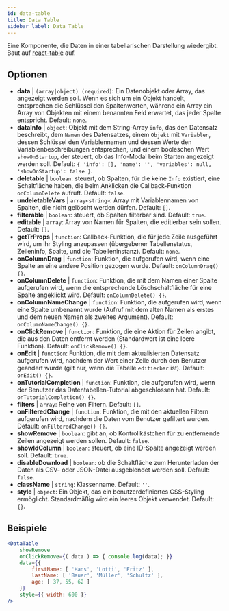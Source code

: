 ```yaml
---
id: data-table 
title: Data Table
sidebar_label: Data Table
---
```


Eine Komponente, die Daten in einer tabellarischen Darstellung wiedergibt. Baut auf [react-table](https://react-table.js.org/) auf.

## Optionen

* __data__ | `(array|object) (required)`: Ein Datenobjekt oder Array, das angezeigt werden soll. Wenn es sich um ein Objekt handelt, entsprechen die Schlüssel den Spaltenwerten, während ein Array ein Array von Objekten mit einem benannten Feld erwartet, das jeder Spalte entspricht. Default: `none`.
* __dataInfo__ | `object`: Objekt mit dem String-Array `info`, das den Datensatz beschreibt, dem `Namen` des Datensatzes, einem `Objekt` mit `Variablen`, dessen Schlüssel den Variablennamen und dessen Werte den Variablenbeschreibungen entsprechen, und einem booleschen Wert `showOnStartup`, der steuert, ob das Info-Modal beim Starten angezeigt werden soll. Default: `{
  'info': [],
  'name': '',
  'variables': null,
  'showOnStartup': false
}`.
* __deletable__ | `boolean`: steuert, ob Spalten, für die keine `Info` existiert, eine Schaltfläche haben, die beim Anklicken die Callback-Funktion `onColumnDelete` aufruft. Default: `false`.
* __undeletableVars__ | `array<string>`: Array mit Variablennamen von Spalten, die nicht gelöscht werden dürfen. Default: `[]`.
* __filterable__ | `boolean`: steuert, ob Spalten filterbar sind. Default: `true`.
* __editable__ | `array`: Array von Namen für Spalten, die editierbar sein sollen. Default: `[]`.
* __getTrProps__ | `function`: Callback-Funktion, die für jede Zeile ausgeführt wird, um ihr Styling anzupassen (übergebener Tabellenstatus, Zeileninfo,
Spalte, und die Tabelleninstanz). Default: `none`.
* __onColumnDrag__ | `function`: Funktion, die aufgerufen wird, wenn eine Spalte an eine andere Position gezogen wurde. Default: `onColumnDrag() {}`.
* __onColumnDelete__ | `function`: Funktion, die mit dem Namen einer Spalte aufgerufen wird, wenn die entsprechende Löschschaltfläche für eine Spalte angeklickt wird. Default: `onColumnDelete() {}`.
* __onColumnNameChange__ | `function`: Funktion, die aufgerufen wird, wenn eine Spalte umbenannt wurde (Aufruf mit dem alten Namen als erstes und dem neuen Namen als zweites Argument). Default: `onColumnNameChange() {}`.
* __onClickRemove__ | `function`: Funktion, die eine Aktion für Zeilen angibt, die aus den Daten entfernt werden (Standardwert ist eine leere Funktion). Default: `onClickRemove() {}`.
* __onEdit__ | `function`: Funktion, die mit dem aktualisierten Datensatz aufgerufen wird, nachdem der Wert einer Zelle durch den Benutzer geändert wurde (gilt nur, wenn die Tabelle `editierbar` ist). Default: `onEdit() {}`.
* __onTutorialCompletion__ | `function`: Funktion, die aufgerufen wird, wenn der Benutzer das Datentabellen-Tutorial abgeschlossen hat. Default: `onTutorialCompletion() {}`.
* __filters__ | `array`: Reihe von Filtern. Default: `[]`.
* __onFilteredChange__ | `function`: Funktion, die mit den aktuellen Filtern aufgerufen wird, nachdem die Daten vom Benutzer gefiltert wurden. Default: `onFilteredChange() {}`.
* __showRemove__ | `boolean`: gibt an, ob Kontrollkästchen für zu entfernende Zeilen angezeigt werden sollen. Default: `false`.
* __showIdColumn__ | `boolean`: steuert, ob eine ID-Spalte angezeigt werden soll. Default: `true`.
* __disableDownload__ | `boolean`: ob die Schaltfläche zum Herunterladen der Daten als CSV- oder JSON-Datei ausgeblendet werden soll. Default: `false`.
* __className__ | `string`: Klassenname. Default: `''`.
* __style__ | `object`: Ein Objekt, das ein benutzerdefiniertes CSS-Styling ermöglicht. Standardmäßig wird ein leeres Objekt verwendet. Default: `{}`.


## Beispiele

```jsx live
<DataTable
    showRemove
    onClickRemove={( data ) => { console.log(data); }}
    data={{ 
        firstName: [ 'Hans', 'Lotti', 'Fritz' ], 
        lastName: [ 'Bauer', 'Müller', 'Schultz' ],
        age: [ 37, 55, 62 ]
    }}
    style={{ width: 600 }}
/>
```

